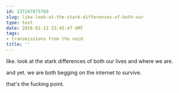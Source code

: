 ```yaml
---
id: 137247875769
slug: like-look-at-the-stark-differences-of-both-our
type: text
date: 2016-01-13 23:45:47 GMT
tags:
- transmissions from the void
title: ''
---
```

like. look at the stark differences of both our lives and where we are. 

and yet. we are both begging on the internet to survive. 

that's the fucking point.